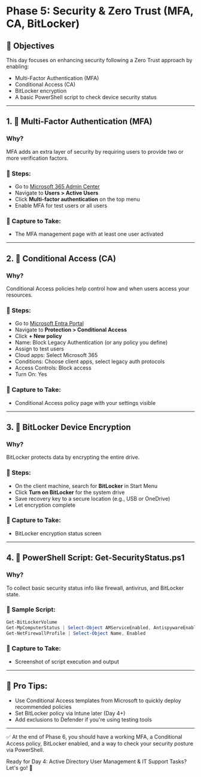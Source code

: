 # Phase 5: Security & Zero Trust (MFA, CA, BitLocker)

## 🎯 Objectives
This day focuses on enhancing security following a Zero Trust approach by enabling:
- Multi-Factor Authentication (MFA)
- Conditional Access (CA)
- BitLocker encryption
- A basic PowerShell script to check device security status

---

## 1. 🔐 Multi-Factor Authentication (MFA)
### Why?
MFA adds an extra layer of security by requiring users to provide two or more verification factors.

### 🔧 Steps:
- Go to [Microsoft 365 Admin Center](https://admin.microsoft.com)
- Navigate to **Users > Active Users**
- Click **Multi-factor authentication** on the top menu
- Enable MFA for test users or all users

### 📸 Capture to Take:
- The MFA management page with at least one user activated

---

## 2. 🎯 Conditional Access (CA)
### Why?
Conditional Access policies help control how and when users access your resources.

### 🔧 Steps:
- Go to [Microsoft Entra Portal](https://entra.microsoft.com)
- Navigate to **Protection > Conditional Access**
- Click **+ New policy**
- Name: Block Legacy Authentication (or any policy you define)
- Assign to test users
- Cloud apps: Select Microsoft 365
- Conditions: Choose client apps, select legacy auth protocols
- Access Controls: Block access
- Turn On: Yes

### 📸 Capture to Take:
- Conditional Access policy page with your settings visible

---

## 3. 💾 BitLocker Device Encryption
### Why?
BitLocker protects data by encrypting the entire drive.

### 🔧 Steps:
- On the client machine, search for **BitLocker** in Start Menu
- Click **Turn on BitLocker** for the system drive
- Save recovery key to a secure location (e.g., USB or OneDrive)
- Let encryption complete

### 📸 Capture to Take:
- BitLocker encryption status screen

---

## 4. 📜 PowerShell Script: Get-SecurityStatus.ps1
### Why?
To collect basic security status info like firewall, antivirus, and BitLocker state.

### 🧰 Sample Script:
```powershell
Get-BitLockerVolume
Get-MpComputerStatus | Select-Object AMServiceEnabled, AntispywareEnabled, RealTimeProtectionEnabled
Get-NetFirewallProfile | Select-Object Name, Enabled
```

### 📸 Capture to Take:
- Screenshot of script execution and output

---

## 🧠 Pro Tips:
- Use Conditional Access templates from Microsoft to quickly deploy recommended policies
- Set BitLocker policy via Intune later (Day 4+)
- Add exclusions to Defender if you're using testing tools

---

✅ At the end of Phase 6, you should have a working MFA, a Conditional Access policy, BitLocker enabled, and a way to check your security posture via PowerShell.

Ready for Day 4: Active Directory User Management & IT Support Tasks? Let's go! 🚀



